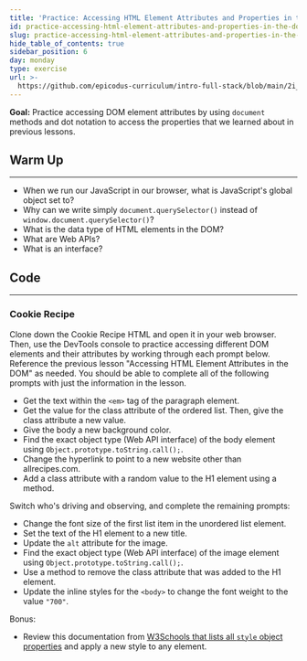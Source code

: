 ```yaml
---
title: 'Practice: Accessing HTML Element Attributes and Properties in the DOM'
id: practice-accessing-html-element-attributes-and-properties-in-the-dom
slug: practice-accessing-html-element-attributes-and-properties-in-the-dom
hide_table_of_contents: true
sidebar_position: 6
day: monday
type: exercise
url: >-
  https://github.com/epicodus-curriculum/intro-full-stack/blob/main/2i_classwork_accessing_DOM_element_attributes_and_properties.md
---
```


**Goal:** Practice accessing DOM element attributes by using `document` methods and dot notation to access the properties that we learned about in previous lessons.

## Warm Up
---

* When we run our JavaScript in our browser, what is JavaScript's global object set to? 
* Why can we write simply `document.querySelector()` instead of `window.document.querySelector()`?
* What is the data type of HTML elements in the DOM?
* What are Web APIs?
* What is an interface?

## Code
---

### Cookie Recipe

Clone down the Cookie Recipe HTML and open it in your web browser. Then, use the DevTools console to practice accessing different DOM elements and their attributes by working through each prompt below. Reference the previous lesson "Accessing HTML Element Attributes in the DOM" as needed. You should be able to complete all of the following prompts with just the information in the lesson. 

* Get the text within the `<em>` tag of the paragraph element.
* Get the value for the class attribute of the ordered list. Then, give the class attribute a new value.
* Give the body a new background color.
* Find the exact object type (Web API interface) of the body element using `Object.prototype.toString.call();`.
* Change the hyperlink to point to a new website other than allrecipes.com.
* Add a class attribute with a random value to the H1 element using a method. 

Switch who's driving and observing, and complete the remaining prompts:

* Change the font size of the first list item in the unordered list element.
* Set the text of the H1 element to a new title.
* Update the `alt` attribute for the image.
* Find the exact object type (Web API interface) of the image element using `Object.prototype.toString.call();`.
* Use a method to remove the class attribute that was added to the H1 element.
* Update the inline styles for the `<body>` to change the font weight to the value `"700"`. 

Bonus:

* Review this documentation from [W3Schools that lists all `style` object properties](https://www.w3schools.com/jsref/dom_obj_style.asp) and apply a new style to any element. 